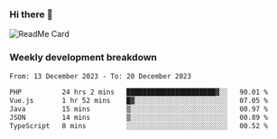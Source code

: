 ### Hi there 👋

<!--
**itzcy/itzcy** is a ✨ _special_ ✨ repository because its `README.md` (this file) appears on your GitHub profile.

Here are some ideas to get you started:

- 🔭 I’m currently working on ...
- 🌱 I’m currently learning ...
- 👯 I’m looking to collaborate on ...
- 🤔 I’m looking for help with ...
- 💬 Ask me about ...
- 📫 How to reach me: ...
- 😄 Pronouns: ...
- ⚡ Fun fact: ...
-->
![ReadMe Card](https://github-readme-stats.vercel.app/api?username=itzcy&show_icons=true&title_color=2d3198&icon_color=797cb8&text_color=24292e&bg_color=f6f8fa)

### Weekly development breakdown
<!--START_SECTION:waka-->

```txt
From: 13 December 2023 - To: 20 December 2023

PHP          24 hrs 2 mins   ██████████████████████▓░░   90.01 %
Vue.js       1 hr 52 mins    █▓░░░░░░░░░░░░░░░░░░░░░░░   07.05 %
Java         15 mins         ▒░░░░░░░░░░░░░░░░░░░░░░░░   00.97 %
JSON         14 mins         ▒░░░░░░░░░░░░░░░░░░░░░░░░   00.89 %
TypeScript   8 mins          ░░░░░░░░░░░░░░░░░░░░░░░░░   00.52 %
```

<!--END_SECTION:waka-->
